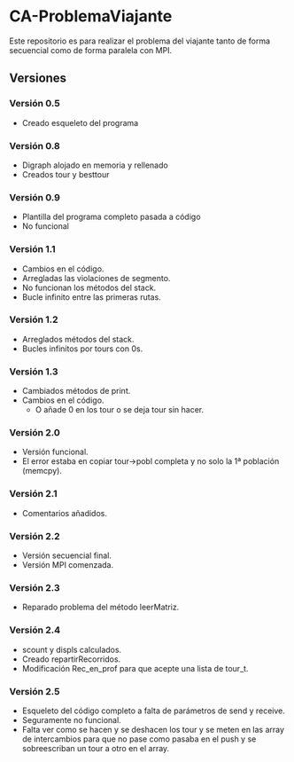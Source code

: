 # CA-ProblemaViajante
Este repositorio es para realizar el problema del viajante tanto de forma secuencial como de forma paralela con MPI.

## Versiones
### Versión 0.5
 - Creado esqueleto del programa

### Versión 0.8 
 - Digraph alojado en memoria y rellenado
 - Creados tour y besttour

### Versión 0.9
 - Plantilla del programa completo pasada a código
 - No funcional

### Versión 1.1
 - Cambios en el código.
 - Arregladas las violaciones de segmento.
 - No funcionan los métodos del stack.
 - Bucle infinito entre las primeras rutas.

### Versión 1.2
 - Arreglados métodos del stack.
 - Bucles infinitos por tours con 0s.

### Versión 1.3
 - Cambiados métodos de print.
 - Cambios en el código.
   - O añade 0 en los tour o se deja tour sin hacer.

### Versión 2.0
 - Versión funcional.
 - El error estaba en copiar tour->pobl completa y no solo la 1ª población (memcpy).

### Versión 2.1
 - Comentarios añadidos.

### Versión 2.2
 - Versión secuencial final.
 - Versión MPI comenzada.

### Versión 2.3
 - Reparado problema del método leerMatriz.

### Versión 2.4
 - scount y displs calculados.
 - Creado repartirRecorridos.
 - Modificación Rec_en_prof para que acepte una lista de tour_t.

### Versión 2.5
 - Esqueleto del código completo a falta de parámetros de send y receive.
 - Seguramente no funcional.
 - Falta ver como se hacen y se deshacen los tour y se meten en las array de intercambios para que no pase como pasaba en el push y se sobreescriban un tour a otro en el array.
 
 